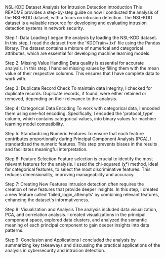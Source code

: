 NSL-KDD Dataset Analysis for Intrusion Detection
Introduction
This README provides a step-by-step guide on how I conducted the analysis of the NSL-KDD dataset, with a focus on intrusion detection. The NSL-KDD dataset is a valuable resource for developing and evaluating intrusion detection systems in network security.

Step 1: Data Loading
I began the analysis by loading the NSL-KDD dataset. In this step, I read the dataset from the 'KDDTrain+.txt' file using the Pandas library. The dataset contains a mixture of numerical and categorical attributes, which are essential for developing machine learning models.

Step 2: Missing Value Handling
Data quality is essential for accurate analysis. In this step, I handled missing values by filling them with the mean value of their respective columns. This ensures that I have complete data to work with.

Step 3: Duplicate Record Check
To maintain data integrity, I checked for duplicate records. Duplicate records, if found, were either retained or removed, depending on their relevance to the analysis.

Step 4: Categorical Data Encoding
To work with categorical data, I encoded them using one-hot encoding. Specifically, I encoded the 'protocol_type' column, which contains categorical values, into binary values for machine learning model compatibility.

Step 5: Standardizing Numeric Features
To ensure that each feature contributes proportionally during Principal Component Analysis (PCA), I standardized the numeric features. This step prevents biases in the results and facilitates meaningful interpretation.

Step 6: Feature Selection
Feature selection is crucial to identify the most relevant features for the analysis. I used the chi-squared (χ²) method, ideal for categorical features, to select the most discriminative features. This reduces dimensionality, improving manageability and accuracy.

Step 7: Creating New Features
Intrusion detection often requires the creation of new features that provide deeper insights. In this step, I created a new feature called 'failed_login_attempts' by combining relevant features, enhancing the dataset's informativeness.

Step 8: Visualization and Analysis
The analysis included data visualization, PCA, and correlation analysis. I created visualizations in the principal component space, explored data clusters, and analyzed the semantic meaning of each principal component to gain deeper insights into data patterns.

Step 9: Conclusion and Applications
I concluded the analysis by summarizing key takeaways and discussing the practical applications of the analysis in cybersecurity and intrusion detection.
